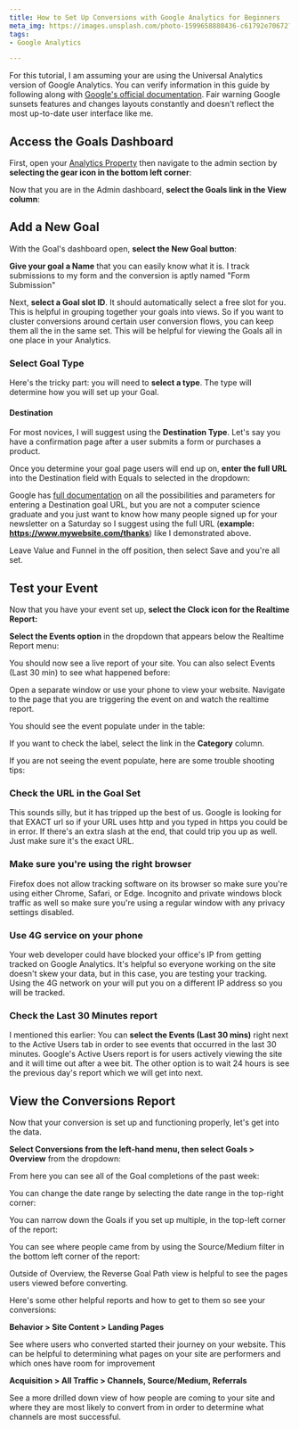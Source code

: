 ```yaml
---
title: How to Set Up Conversions with Google Analytics for Beginners
meta_img: https://images.unsplash.com/photo-1599658880436-c61792e70672?ixlib=rb-1.2.1&ixid=MnwxMjA3fDB8MHxwaG90by1wYWdlfHx8fGVufDB8fHx8&auto=format&fit=crop&w=1050&q=80
tags:
- Google Analytics

---
```

For this tutorial, I am assuming your are using the Universal Analytics version of Google Analytics. You can verify information in this guide by following along with [Google's official documentation](https://support.google.com/analytics/answer/1032415?hl=en&ref_topic=6150889#zippy=%2Cin-this-article "Google's official documentation"). Fair warning Google sunsets features and changes layouts constantly and doesn't reflect the most up-to-date user interface like me.

## Access the Goals Dashboard

First, open your [Analytics Property](https://analytics.google.com/) then navigate to the admin section by **selecting the gear icon in the bottom left corner**:

Now that you are in the Admin dashboard, **select the Goals link in the View column**:

## Add a New Goal

With the Goal's dashboard open, **select the New Goal button**:

**Give your goal a Name** that you can easily know what it is. I track submissions to my form and the conversion is aptly named "Form Submission"

Next, **select a Goal slot ID**. It should automatically select a free slot for you. This is helpful in grouping together your goals into views. So if you want to cluster conversions around certain user conversion flows, you can keep them all the in the same set. This will be helpful for viewing the Goals all in one place in your Analytics.

### Select Goal Type

Here's the tricky part: you will need to **select a type**. The type will determine how you will set up your Goal.

#### Destination

For most novices, I will suggest using the **Destination Type**. Let's say you have a confirmation page after a user submits a form or purchases a product.

Once you determine your goal page users will end up on, **enter the full URL** into the Destination field with Equals to selected in the dropdown:

Google has [full documentation](https://support.google.com/analytics/answer/1116091?hl=en#zippy=%2Cin-this-article) on all the possibilities and parameters for entering a Destination goal URL, but you are not a computer science graduate and you just want to know how many people signed up for your newsletter on a Saturday so I suggest using the full URL (**example: https://www.mywebsite.com/thanks**) like I demonstrated above.

Leave Value and Funnel in the off position, then select Save and you're all set.

## Test your Event

Now that you have your event set up, **select the Clock icon for the Realtime Report:**

**Select the Events option** in the dropdown that appears below the Realtime Report menu: 

You should now see a live report of your site. You can also select Events (Last 30 min) to see what happened before:

Open a separate window or use your phone to view your website. Navigate to the page that you are triggering the event on and watch the realtime report. 

You should see the event populate under in the table: 

If you want to check the label, select the link in the  **Category** column. 

If you are not seeing the event populate, here are some trouble shooting tips: 

### Check the URL in the Goal Set

This sounds silly, but it has tripped up the best of us. Google is looking for that EXACT url so if your URL uses http and you typed in https you could be in error. If there's an extra slash at the end, that could trip you up as well. Just make sure it's the exact URL. 

### Make sure you're using the right browser

Firefox does not allow tracking software on its browser so make sure you're using either Chrome, Safari, or Edge. Incognito and private windows block traffic as well so make sure you're using a regular window with any privacy settings disabled. 

### Use 4G service on your phone

Your web developer could have blocked your office's IP from getting tracked on Google Analytics. It's helpful so everyone working on the site doesn't skew your data, but in this case, you are testing your tracking. Using the 4G network on your will put you on a different IP address so you will be tracked. 

### Check the Last 30 Minutes report

I mentioned this earlier: You can **select the Events (Last 30 mins)** right next to the Active Users tab in order to see events that occurred in the last 30 minutes. Google's Active Users report is for users actively viewing the site and it will time out after a wee bit. The other option is to wait 24 hours is see the previous day's report which we will get into next. 

## View the Conversions Report

Now that your conversion is set up and functioning properly, let's get into the data. 

**Select Conversions from the left-hand menu, then select Goals > Overview** from the dropdown: 

From here you can see all of the Goal completions of the past week:

You can change the date range by selecting the date range in the top-right corner: 

You can narrow down the Goals if you set up multiple, in the top-left corner of the report: 

You can see where people came from by using the Source/Medium filter in the bottom left corner of the report: 

Outside of Overview, the Reverse Goal Path view is helpful to see the pages users viewed before converting. 

Here's some other helpful reports and how to get to them so see your conversions: 

**Behavior > Site Content > Landing Pages**  

See where users who converted started their journey on your website. This can be helpful to determining what pages on your site are performers and which ones have room for improvement

**Acquisition >  All Traffic > Channels, Source/Medium, Referrals**

See a more drilled down view of how people are coming to your site and where they are most likely to convert from in order to determine what channels are most successful. 